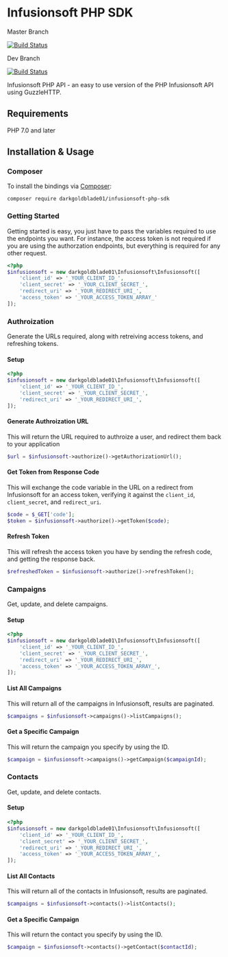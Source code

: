# Infusionsoft PHP SDK

Master Branch

[![Build Status](https://travis-ci.org/Colling-Media/Infusionsoft-PHP-SDK.svg?branch=master)](https://travis-ci.org/Colling-Media/Infusionsoft-PHP-SDK)

Dev Branch

[![Build Status](https://travis-ci.org/Colling-Media/Infusionsoft-PHP-SDK.svg?branch=dev)](https://travis-ci.org/Colling-Media/Infusionsoft-PHP-SDK)

Infusionsoft PHP API - an easy to use version of the PHP Infusionsoft API using GuzzleHTTP.

## Requirements

PHP 7.0 and later

## Installation & Usage
### Composer

To install the bindings via [Composer](http://getcomposer.org/):

```
composer require darkgoldblade01/infusionsoft-php-sdk
```


### Getting Started

Getting started is easy, you just have to pass the variables required to use the endpoints you want. For instance, the access token is not required if you are using the authorzation endpoints, but everything is required for any other request.

```php
<?php
$infusionsoft = new darkgoldblade01\Infusionsoft\Infusionsoft([
    'client_id' => '_YOUR_CLIENT_ID_',
    'client_secret' => '_YOUR_CLIENT_SECRET_',
    'redirect_uri' => '_YOUR_REDIRECT_URI_',
    'access_token' => '_YOUR_ACCESS_TOKEN_ARRAY_'
]);
```

### Authroization

Generate the URLs required, along with retreiving access tokens, and refreshing tokens.

#### Setup
```php
<?php
$infusionsoft = new darkgoldblade01\Infusionsoft\Infusionsoft([
    'client_id' => '_YOUR_CLIENT_ID_',
    'client_secret' => '_YOUR_CLIENT_SECRET_',
    'redirect_uri' => '_YOUR_REDIRECT_URI_',
]);
```

#### Generate Authroization URL
This will return the URL required to authroize a user, and redirect them back to your application
```php
$url = $infusionsoft->authorize()->getAuthorizationUrl();
```

#### Get Token from Response Code
This will exchange the code variable in the URL on a redirect from Infusionsoft for an access token, verifying it against the `client_id`, `client_secret`, and `redirect_uri`.
```php
$code = $_GET['code'];
$token = $infusionsoft->authorize()->getToken($code);
```

#### Refresh Token
This will refresh the access token you have by sending the refresh code, and getting the response back.
```php
$refreshedToken = $infusionsoft->authorize()->refreshToken();
```


### Campaigns

Get, update, and delete campaigns.

#### Setup
```php
<?php
$infusionsoft = new darkgoldblade01\Infusionsoft\Infusionsoft([
    'client_id' => '_YOUR_CLIENT_ID_',
    'client_secret' => '_YOUR_CLIENT_SECRET_',
    'redirect_uri' => '_YOUR_REDIRECT_URI_',
    'access_token' => '_YOUR_ACCESS_TOKEN_ARRAY_',
]);
```

#### List All Campaigns
This will return all of the campaigns in Infusionsoft, results are paginated.
```php
$campaigns = $infusionsoft->campaigns()->listCampaigns();
```

#### Get a Specific Campaign
This will return the campaign you specify by using the ID.
```php
$campaign = $infusionsoft->campaigns()->getCampaign($campaignId);
```


### Contacts

Get, update, and delete contacts.

#### Setup
```php
<?php
$infusionsoft = new darkgoldblade01\Infusionsoft\Infusionsoft([
    'client_id' => '_YOUR_CLIENT_ID_',
    'client_secret' => '_YOUR_CLIENT_SECRET_',
    'redirect_uri' => '_YOUR_REDIRECT_URI_',
    'access_token' => '_YOUR_ACCESS_TOKEN_ARRAY_',
]);
```

#### List All Contacts
This will return all of the contacts in Infusionsoft, results are paginated.
```php
$campaigns = $infusionsoft->contacts()->listContacts();
```

#### Get a Specific Campaign
This will return the contact you specify by using the ID.
```php
$campaign = $infusionsoft->contacts()->getContact($contactId);
```
